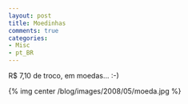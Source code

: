```yaml
---
layout: post
title: Moedinhas
comments: true
categories:
- Misc
- pt_BR
---
```

R$ 7,10 de troco, em moedas... :-)

{% img center /blog/images/2008/05/moeda.jpg %}
